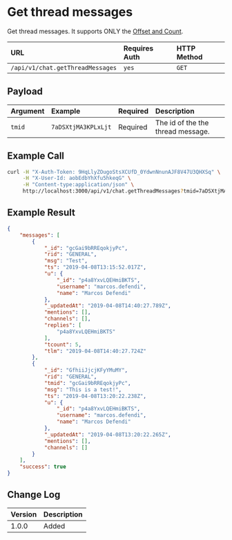 # Get thread messages

Get thread messages. It supports ONLY the [Offset and Count](../../offset-and-count-and-sort-info/).

| URL | Requires Auth | HTTP Method |
| :--- | :--- | :--- |
| `/api/v1/chat.getThreadMessages` | `yes` | `GET` |

## Payload

| Argument | Example | Required | Description |
| :--- | :--- | :--- | :--- |
| `tmid`     | `7aDSXtjMA3KPLxLjt` | Required | The id of the the thread message.                  |

## Example Call

```bash
curl -H "X-Auth-Token: 9HqLlyZOugoStsXCUfD_0YdwnNnunAJF8V47U3QHXSq" \
     -H "X-User-Id: aobEdbYhXfu5hkeqG" \
     -H "Content-type:application/json" \
     http://localhost:3000/api/v1/chat.getThreadMessages?tmid=7aDSXtjMA3KPLxLjt
```

## Example Result

```json
{
    "messages": [
        {
            "_id": "gcGai9bRREqokjyPc",
            "rid": "GENERAL",
            "msg": "Test",
            "ts": "2019-04-08T13:15:52.017Z",
            "u": {
                "_id": "p4a8YxvLQEHmiBKTS",
                "username": "marcos.defendi",
                "name": "Marcos Defendi"
            },
            "_updatedAt": "2019-04-08T14:40:27.789Z",
            "mentions": [],
            "channels": [],
            "replies": [
                "p4a8YxvLQEHmiBKTS"
            ],
            "tcount": 5,
            "tlm": "2019-04-08T14:40:27.724Z"
        },
        {
            "_id": "GfhiiJjcjKFyYMuMY",
            "rid": "GENERAL",
            "tmid": "gcGai9bRREqokjyPc",
            "msg": "This is a test!",
            "ts": "2019-04-08T13:20:22.238Z",
            "u": {
                "_id": "p4a8YxvLQEHmiBKTS",
                "username": "marcos.defendi",
                "name": "Marcos Defendi"
            },
            "_updatedAt": "2019-04-08T13:20:22.265Z",
            "mentions": [],
            "channels": []
        }
    ],
    "success": true
}
```

## Change Log

| Version | Description |
| :--- | :--- |
| 1.0.0 | Added |
